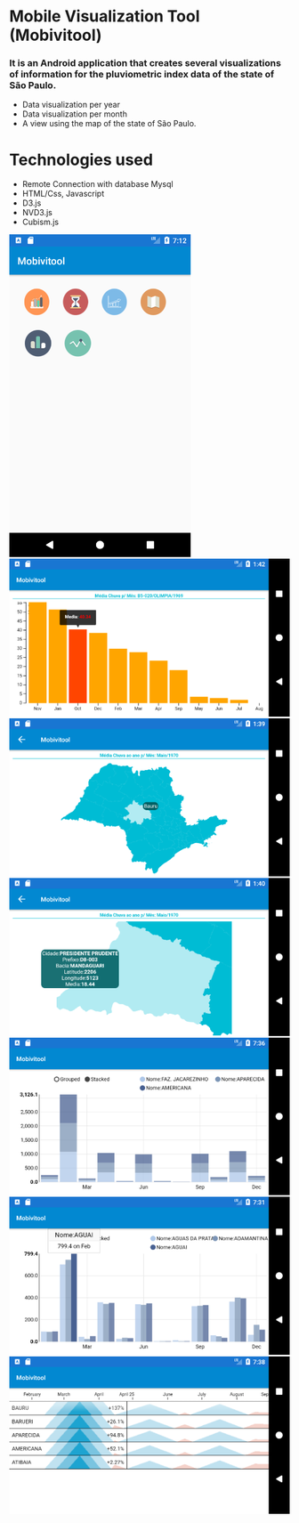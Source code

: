 # Mobile Visualization Tool (Mobivitool)


<h3>It is an Android application that creates several visualizations of information for the pluviometric index
data of the state of São Paulo. </h3>

<ul>
  <li>Data visualization per year</li>
  <li>Data visualization per month</li>
  <li>A view using the map of the state of São Paulo.</li>
</ul>

<h1>Technologies used</h1>


<ul>
  <li>Remote Connection with database Mysql</li>
  <li>HTML/Css, Javascript</li>
  <li>D3.js</li>
  <li>NVD3.js</li>
  <li>Cubism.js</li>
</ul>

![Mobivitool main](https://github.com/WallysonNunes/mobivitool/blob/master/Printscreens/main.png)
![SimpleChart](https://github.com/WallysonNunes/mobivitool/blob/master/Printscreens/simpleChart.png)
![MapChart](https://github.com/WallysonNunes/mobivitool/blob/master/Printscreens/mapChart.png)
![MapChart2](https://github.com/WallysonNunes/mobivitool/blob/master/Printscreens/mapChart2.png)
![MultibarChart 1](https://github.com/WallysonNunes/mobivitool/blob/master/Printscreens/multibarChart1.png)
![MultibarChart 2](https://github.com/WallysonNunes/mobivitool/blob/master/Printscreens/multibarChart2.png)
![HorizonChart](https://github.com/WallysonNunes/mobivitool/blob/master/Printscreens/horizont.png)
